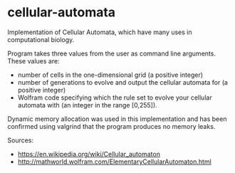 # cellular-automata
Implementation of Cellular Automata, which have many uses in computational biology.

Program takes three values from the user as command line arguments. These values are:

- number of cells in the one-dimensional grid (a positive integer)
- number of generations to evolve and output the cellular automata for (a positive integer)
- Wolfram code specifying which the rule set to evolve your cellular automata with (an integer in the range [0,255]).

Dynamic memory allocation was used in this implementation and has been confirmed using valgrind that the program produces no memory leaks. 

Sources:
- https://en.wikipedia.org/wiki/Cellular_automaton
- http://mathworld.wolfram.com/ElementaryCellularAutomaton.html
